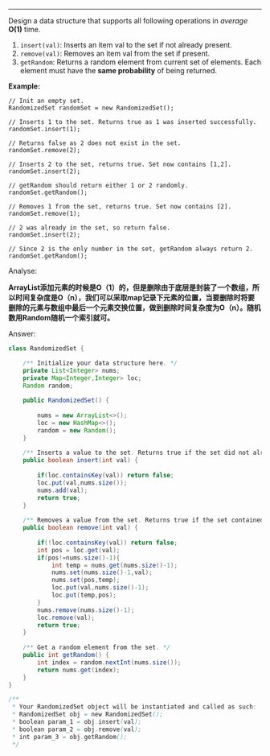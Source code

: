 ------

Design a data structure that supports all following operations in *average* **O(1)** time.

1. `insert(val)`: Inserts an item val to the set if not already present.
2. `remove(val)`: Removes an item val from the set if present.
3. `getRandom`: Returns a random element from current set of elements. Each element must have the **same probability** of being returned.

**Example:**

```
// Init an empty set.
RandomizedSet randomSet = new RandomizedSet();

// Inserts 1 to the set. Returns true as 1 was inserted successfully.
randomSet.insert(1);

// Returns false as 2 does not exist in the set.
randomSet.remove(2);

// Inserts 2 to the set, returns true. Set now contains [1,2].
randomSet.insert(2);

// getRandom should return either 1 or 2 randomly.
randomSet.getRandom();

// Removes 1 from the set, returns true. Set now contains [2].
randomSet.remove(1);

// 2 was already in the set, so return false.
randomSet.insert(2);

// Since 2 is the only number in the set, getRandom always return 2.
randomSet.getRandom();
```





Analyse:

​	**ArrayList添加元素的时候是O（1）的，但是删除由于底层是封装了一个数组，所以时间复杂度是O（n），我们可以采取map记录下元素的位置，当要删除时将要删除的元素与数组中最后一个元素交换位置，做到删除时间复杂度为O（n）。随机数用Random随机一个索引就可。**



Answer:

```java
class RandomizedSet {

    /** Initialize your data structure here. */
    private List<Integer> nums;
    private Map<Integer,Integer> loc;
    Random random;
    
    public RandomizedSet() {
        
        nums = new ArrayList<>();
        loc = new HashMap<>();
        random = new Random();
    }
    
    /** Inserts a value to the set. Returns true if the set did not already contain the specified element. */
    public boolean insert(int val) {
        
        if(loc.containsKey(val)) return false;
        loc.put(val,nums.size());
        nums.add(val);
        return true;
    }
    
    /** Removes a value from the set. Returns true if the set contained the specified element. */
    public boolean remove(int val) {
        
        if(!loc.containsKey(val)) return false;
        int pos = loc.get(val);
        if(pos!=nums.size()-1){
            int temp = nums.get(nums.size()-1);
            nums.set(nums.size()-1,val);
            nums.set(pos,temp);
            loc.put(val,nums.size()-1);
            loc.put(temp,pos);
        }
        nums.remove(nums.size()-1);
        loc.remove(val);
        return true;
    }
    
    /** Get a random element from the set. */
    public int getRandom() {
        int index = random.nextInt(nums.size());
        return nums.get(index);
    }
}

/**
 * Your RandomizedSet object will be instantiated and called as such:
 * RandomizedSet obj = new RandomizedSet();
 * boolean param_1 = obj.insert(val);
 * boolean param_2 = obj.remove(val);
 * int param_3 = obj.getRandom();
 */
```

